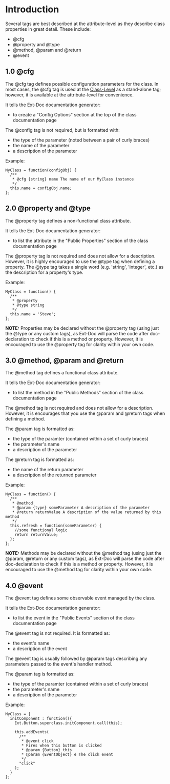 # Introduction #

Several tags are best described at the attribute-level as they describe class properties in great detail. These include:

  * @cfg
  * @property and @type
  * @method, @param and @return
  * @event

## 1.0 @cfg ##

The @cfg tag defines possible configuration parameters for the class. In most cases, the @cfg tag is used at the [Class-Level](ClassTags.md) as a stand-alone tag; however, it is available at the attribute-level for convenience.

It tells the Ext-Doc documentation generator:
  * to create a "Config Options" section at the top of the class documentation page

The @config tag is not required, but is formatted with:
  * the type of the parameter (noted between a pair of curly braces)
  * the name of the parameter
  * a description of the parameter

Example:
```
MyClass = function(configObj) {
  /**
   * @cfg {string} name The name of our MyClass instance
   */
  this.name = configObj.name;
};
```

## 2.0 @property and @type ##

The @property tag defines a non-functional class attribute.

It tells the Ext-Doc documentation generator:
  * to list the attribute in the "Public Properties" section of the class documentation page

The @property tag is not required and does not allow for a description. However, it is highly encouraged to use the @type tag when defining a property. The @type tag takes a single word (e.g. 'string', 'integer', etc.) as the description for a property's type.

Example:
```
MyClass = function() {
  /**
   * @property
   * @type string
   */
  this.name = 'Steve';
};
```

**NOTE:** Properties may be declared without the @property tag (using just the @type or any custom tags), as Ext-Doc will parse the code after doc-declaration to check if this is a method or property. However, it is encouraged to use the @property tag for clarity within your own code.

## 3.0 @method, @param and @return ##

The @method tag defines a functional class attribute.

It tells the Ext-Doc documentation generator:
  * to list the method in the "Public Methods" section of the class documentation page

The @method tag is not required and does not allow for a description. However, it is encourages that you use the @param and @return tags when defining a method.

The @param tag is formatted as:
  * the type of the paramter (contained within a set of curly braces)
  * the parameter's name
  * a description of the parameter

The @return tag is formatted as:
  * the name of the return parameter
  * a description of the returned parameter

Example:
```
MyClass = function() {
  /**
   * @method
   * @param {type} someParameter A description of the parameter
   * @return returnValue A description of the value returned by this method
   */
  this.refresh = function(someParameter) {
    //some functional logic
    return returnValue;
  };
};
```

**NOTE:** Methods may be declared without the @method tag (using just the @param, @return or any custom tags), as Ext-Doc will parse the code after doc-declaration to check if this is a method or property. However, it is encouraged to use the @method tag for clarity within your own code.

## 4.0 @event ##

The @event tag defines some observable event managed by the class.

It tells the Ext-Doc documentation generator:
  * to list the event in the "Public Events" section of the class documentation page

The @event tag is not required. It is formatted as:
  * the event's name
  * a description of the event

The @event tag is usually followed by @param tags describing any parameters passed to the event's handler method.

The @param tag is formatted as:
  * the type of the paramter (contained within a set of curly braces)
  * the parameter's name
  * a description of the parameter

Example:
```
MyClass = {
  initComponent : function(){
    Ext.Button.superclass.initComponent.call(this);

    this.addEvents(
      /**
       * @event click
       * Fires when this button is clicked
       * @param {Button} this
       * @param {EventObject} e The click event
       */
      "click"
    );
  }
};
```